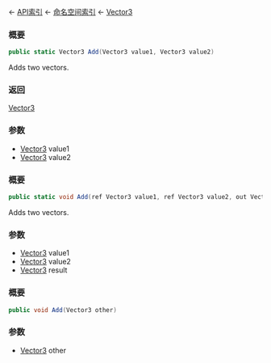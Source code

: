 ← [API索引](Api-Index) ← [命名空间索引](Namespace-Index) ← [Vector3](VRageMath.Vector3)

### 概要

```csharp
public static Vector3 Add(Vector3 value1, Vector3 value2)
```

Adds two vectors.

### 返回

[Vector3](VRageMath.Vector3)

### 参数

* [Vector3](VRageMath.Vector3) value1
* [Vector3](VRageMath.Vector3) value2
### 概要

```csharp
public static void Add(ref Vector3 value1, ref Vector3 value2, out Vector3 result)
```

Adds two vectors.

### 参数

* [Vector3](VRageMath.Vector3) value1
* [Vector3](VRageMath.Vector3) value2
* [Vector3](VRageMath.Vector3) result
### 概要

```csharp
public void Add(Vector3 other)
```

### 参数

* [Vector3](VRageMath.Vector3) other
